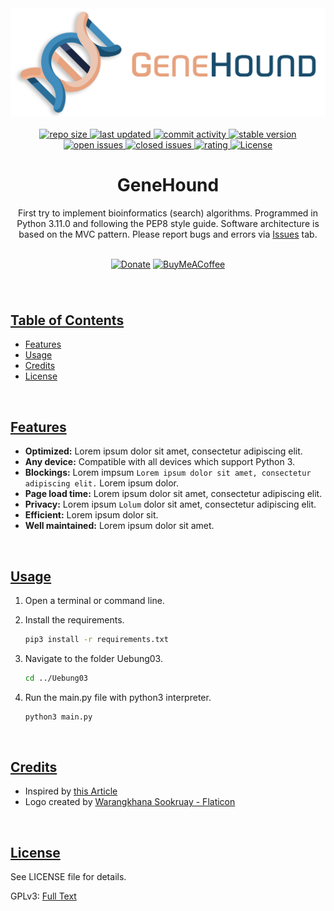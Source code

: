 <!--- Logo -->

<div align="center">  
 <a href="#genehound" > 
  <img width="600" src="https://github.com/Lennolium/GeneHound/blob/main/img/banner.png?raw=true" alt="logo" /> </a>
</div>
&nbsp;

<!--- Badges -->

<div align="center"> 
  <a href="#" > 
    <img src="https://img.shields.io/github/repo-size/Lennolium/GeneHound?label=Repo%20Size&color=orange" alt="repo size" >
  <a></a>  
   <a href="https://github.com/Lennolium/GeneHound/branches" > 
    <img src="https://img.shields.io/github/last-commit/Lennolium/GeneHound?label=Last%20Updated&color=green" alt="last updated" >
    <a></a>
   <a href="https://github.com/Lennolium/GeneHound/commits/master" > 
    <img src="https://img.shields.io/github/commit-activity/m/Lennolium/GeneHound?label=Commit%20Activity" 
alt="commit activity" >
     <a></a>
  <a href="https://github.com/Lennolium/GeneHound#download" > 
    <img src="https://img.shields.io/badge/Version-0.0.1-brightgreen" 
alt="stable version" >
     <br>
  <a href="https://github.com/Lennolium/GeneHound/issues" > 
    <img src="https://img.shields.io/github/issues-raw/Lennolium/GeneHound?label=Open%20Issues&color=critical" alt="open issues" >
  <a href="https://github.com/Lennolium/GeneHound/issues?q=is%3Aissue+is%3Aclosed" > 
    <img src="https://img.shields.io/github/issues-closed-raw/Lennolium/GeneHound?label=Closed%20Issues&color=inactive" alt="closed issues" > 
     <a href="https://tinyurl.com/opinionoffriends" > 
    <img src="https://img.shields.io/badge/Rating-★★★★★-yellow" alt="rating" >
  <a href="https://github.com/Lennolium/GeneHound/blob/main/LICENSE" > 
    <img src="https://img.shields.io/github/license/Lennolium/GeneHound?label=License&color=blueviolet" alt="License" > 
  <a></a> </a> </a> </a> </a> </a> </a> </a> </a>
</div>

<!--- Title -->

<div align="center">
  <h1>GeneHound</h1> 
</div>

<!--- Description -->

<div align="center">
First try to implement bioinformatics (search) algorithms.
Programmed in Python 3.11.0 and following the PEP8 style guide.
Software architecture is based on the MVC pattern. Please report bugs and 
errors via <a href="https://github.
com/Lennolium/GeneHound/issues">Issues</a> tab. 
<br><br>
 
 [![Donate](https://img.shields.io/badge/Donate-Paypal-blue?style=flat-square&logo=paypal)](https://www.paypal.me/smogg)
[![BuyMeACoffee](https://img.shields.io/badge/Buy%20me%20a-Coffee-f5d132?style=flat-square&logo=buymeacoffee)](https://buymeacoffee.com/lennolium)
</div>
<div align="center">
  <h3></h3>  
    </div>     
&nbsp;

<!--- Table of contents -->
    
## <ins>Table of Contents</ins>
- [Features](#features)
- [Usage](#usage)
- [Credits](#credits)
- [License](#license)

&nbsp;

<!--- Features -->
 
## <ins>Features</ins>
- __Optimized:__ Lorem ipsum dolor sit amet, consectetur adipiscing elit.
- __Any device:__ Compatible with all devices which support Python 3.
- __Blockings:__ Lorem impsum `Lorem ipsum dolor sit amet, consectetur 
  adipiscing elit.` Lorem ipsum dolor.
- __Page load time:__ Lorem ipsum dolor sit amet, consectetur adipiscing elit.
- __Privacy:__ Lorem ipsum `Lolum` dolor sit amet, consectetur adipiscing elit.
- __Efficient:__ Lorem ipsum dolor sit.
- __Well maintained:__ Lorem ipsum dolor sit amet.

&nbsp;

<!--- Usage -->

## <ins>Usage</ins>

1. Open a terminal or command line.

2. Install the requirements.
    ```bash
    pip3 install -r requirements.txt
    ```

3. Navigate to the folder Uebung03.
    ```bash
    cd ../Uebung03
    ```
4. Run the main.py file with python3 interpreter.
    ```bash
    python3 main.py
     ```

&nbsp;
   
<!--- License -->

## <ins>Credits</ins>

- Inspired by <a href="https://nazmul-ahsan.medium.com/how-to-organize-multi-frame-tkinter-application-with-mvc-pattern-79247efbb02b">this Article</a>
- Logo created by <a href="https://www.flaticon.com/free-icons/dna" title="dna icons">Warangkhana Sookruay - Flaticon</a>

&nbsp;

<!--- License -->

## <ins>License</ins>

See LICENSE file for details.

GPLv3: <a href="https://www.gnu.org/licenses/gpl-3.0.en.html">Full Text</a>
